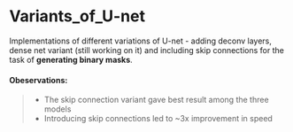 # Variants_of_U-net
Implementations of different variations of U-net - adding deconv layers, dense net variant (still working on it) and including skip connections for the task of **generating binary masks**.

#### Obeservations:
> - The skip connection variant gave best result among the three models
> - Introducing skip connections led to ~3x improvement in speed 
